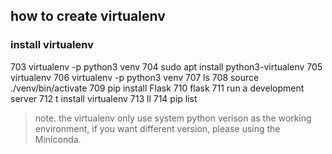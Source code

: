 ## how to create virtualenv

### install virtualenv

 703  virtualenv -p python3 venv
  704  sudo apt install python3-virtualenv
  705  virtualenv
  706  virtualenv -p python3 venv
  707  ls
  708  source ./venv/bin/activate
  709  pip install Flask
  710  flask
  711  run a development server
  712  t install virtualenv
  713  ll
  714  pip list


> note. the virtualenv only use system python verison as the working environment, if you want different version, please using the Miniconda.
